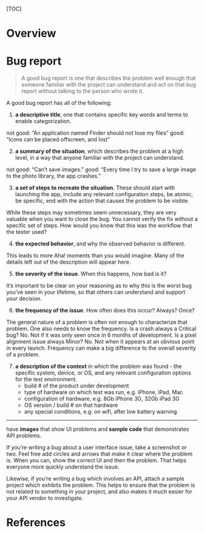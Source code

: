 [TOC]

# Overview

# Bug report
>A good bug report is one that describes the problem well enough that someone familiar with the project can understand and act on that bug report without talking to the person who wrote it.

A good bug report has all of the following:

1. **a descriptive title**, one that contains specific key words and terms to enable categorization.

not good: “An application named Finder should not lose my files”
good: “Icons can be placed offscreen, and lost”

2. **a summary of the situation**, which describes the problem at a high level, in a way that anyone familiar with the project can understand.

not good: “Can’t save images.”
good: “Every time I try to save a large image to the photo library, the app crashes.”

3. **a set of steps to recreate the situation**.  These should start with launching the app, include any relevant configuration steps, be atomic, be specific, end with the action that causes the problem to be visible.

While these steps may sometimes seem unnecessary, they are very valuable when you want to close the bug. You cannot verify the fix without a specific set of steps. How would you know that this was the workflow that the tester used?

4. **the expected behavior**, and why the observed behavior is different.

This leads to more Aha! moments than you would imagine. Many of the details left out of the description will appear here.

5. **the severity of the issue**.  When this happens, how bad is it?

It’s important to be clear on your reasoning as to why this is the worst bug you’ve seen in your lifetime, so that others can understand and support your decision.

6. **the frequency of the issue**.  How often does this occur? Always? Once?

The general nature of a problem is often not enough to characterize that problem. One also needs to know the frequency. Is a crash always a Critical bug?  No.  Not if it was only seen once in 6 months of development. Is a pixel alignment issue always Minor?  No.  Not when it appears at an obvious point in every launch. Frequency can make a big difference to the overall severity of a problem.

7. **a description of the context** in which the problem was found - the specific system, device, or OS, and any relevant configuration options for the test environment.
	- build # of the product under development
	- type of hardware on which test was run, e.g. iPhone, iPad, Mac
	- configuration of hardware, e.g. 8Gb iPhone 3G, 32Gb iPad 3G
	- OS version / build # on that hardware
	- any special conditions, e.g. on wifi, after low battery warning

----

have **images** that show UI problems and **sample code** that demonstrates API problems.

If you’re writing a bug about a user interface issue, take a screenshot or two. Feel free add circles and arrows that make it clear where the problem is. When you can, show the correct UI and then the problem.  That helps everyone more quickly understand the issue.

Likewise, if you’re writing a bug which involves an API, attach a sample project which exhibits the problem. This helps to ensure that the problem is not related to something in your project, and also makes it much easier for your API vendor to investigate.

# References
